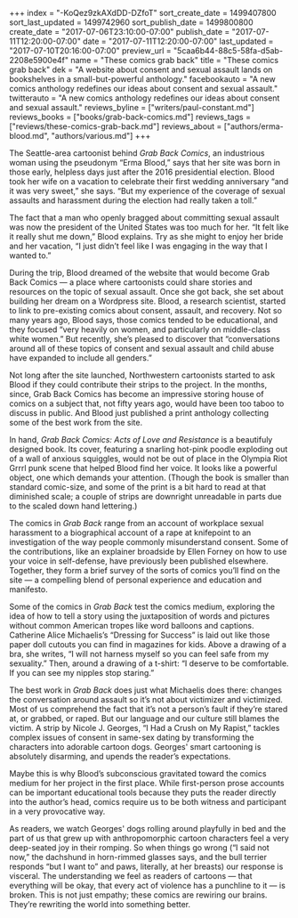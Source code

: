 +++
index = "-KoQez9zkAXdDD-DZfoT"
sort_create_date = 1499407800
sort_last_updated = 1499742960
sort_publish_date = 1499800800
create_date = "2017-07-06T23:10:00-07:00"
publish_date = "2017-07-11T12:20:00-07:00"
date = "2017-07-11T12:20:00-07:00"
last_updated = "2017-07-10T20:16:00-07:00"
preview_url = "5caa6b44-88c5-58fa-d5ab-2208e5900e4f"
name = "These comics grab back"
title = "These comics grab back"
dek = "A website about consent and sexual assault lands on bookshelves in a small-but-powerful anthology."
facebookauto = "A new comics anthology redefines our ideas about consent and sexual assault."
twitterauto = "A new comics anthology redefines our ideas about consent and sexual assault."
reviews_byline = ["writers/paul-constant.md"]
reviews_books = ["books/grab-back-comics.md"]
reviews_tags = ["reviews/these-comics-grab-back.md"]
reviews_about = ["authors/erma-blood.md", "authors/various.md"]
+++

The Seattle-area cartoonist behind *Grab Back Comics*, an industrious woman using the pseudonym “Erma Blood,” says that her site was born in those early, helpless days just after the 2016 presidential election. Blood took her wife on a vacation to celebrate their first wedding anniversary “and it was very sweet,” she says. “But my experience of the coverage of sexual assaults and harassment during the election had really taken a toll.” 

The fact that a man who openly bragged about committing sexual assault was now the president of the United States was too much for her. “It felt like it really shut me down,” Blood explains. Try as she might to enjoy her bride and her vacation, “I just didn’t feel like I was engaging in the way that I wanted to.”

 During the trip, Blood dreamed of the website that would become Grab Back Comics — a place where cartoonists could share stories and resources on the topic of sexual assault. Once she got back, she set about building her dream on a Wordpress site. Blood, a research scientist, started to link to pre-existing comics about consent, assault, and recovery. Not so many years ago, Blood says, those comics tended to be educational, and they focused “very heavily on women, and particularly on middle-class white women.” But recently, she’s pleased to discover that “conversations around all of these topics of consent and sexual assault and child abuse have expanded to include all genders.”

Not long after the site launched, Northwestern cartoonists started to ask Blood if they could contribute their strips to the project. In the months, since, Grab Back Comics has become an impressive storing house of comics on a subject that, not fifty years ago, would have been too taboo to discuss in public. And Blood just published a print anthology collecting some of the best work from the site. 

In hand, *Grab Back Comics: Acts of Love and Resistance* is a beautifuly designed book. Its cover, featuring a snarling hot-pink poodle exploding out of a wall of anxious squiggles, would not be out of place in the Olympia Riot Grrrl punk scene that helped Blood find her voice. It looks like a powerful object, one which demands your attention. (Though the book is smaller than standard comic-size, and some of the print is a bit hard to read at that diminished scale; a couple of strips are downright unreadable in parts due to the scaled down hand lettering.)

The comics in *Grab Back* range from an account of workplace sexual harassment to a biographical account of a rape at knifepoint to an investigation of the way people commonly misunderstand consent. Some of the contributions, like an explainer broadside by Ellen Forney on how to use your voice in self-defense, have previously been published elsewhere. Together, they form a brief survey of the sorts of comics you’ll find on the site — a compelling blend of personal experience and education and manifesto.

Some of the comics in *Grab Back* test the comics medium, exploring the idea of how to tell a story using the juxtaposition of words and pictures without common American tropes like word balloons and captions. Catherine Alice Michaelis’s “Dressing for Success” is laid out like those paper doll cutouts you can find in magazines for kids. Above a drawing of a bra, she writes, “I will not harness myself so you can feel safe from my sexuality.” Then, around a drawing of a t-shirt: “I deserve to be comfortable. If you can see my nipples stop staring.”

The best work in *Grab Back* does just what Michaelis does there: changes the conversation around assault so it’s not about victimizer and victimized. Most of us comprehend the fact that it’s not a person’s fault if they’re stared at, or grabbed, or raped. But our language and our culture still blames the victim. A strip by Nicole J. Georges, “I Had a Crush on My Rapist,” tackles complex issues of consent in same-sex dating by transforming the characters into adorable cartoon dogs. Georges' smart cartooning is absolutely disarming, and upends the reader’s expectations.

Maybe this is why Blood’s subconscious gravitated toward the comics medium for her project in the first place. While first-person prose accounts can be important educational tools because they puts the reader directly into the author’s head, comics require us to be both witness and participant in a very provocative way. 

As readers, we watch Georges' dogs rolling around playfully in bed and the part of us that grew up with anthropomorphic cartoon characters feel a very deep-seated joy in their romping. So when things go wrong (“I said not now,” the dachshund in horn-rimmed glasses says, and the bull terrier responds “but I want to” and paws, literally, at her breasts) our response is visceral. The understanding we feel as readers of cartoons — that everything will be okay, that every act of violence has a punchline to it — is broken. This is not just empathy; these comics are rewiring our brains. They’re rewriting the world into something better.  
